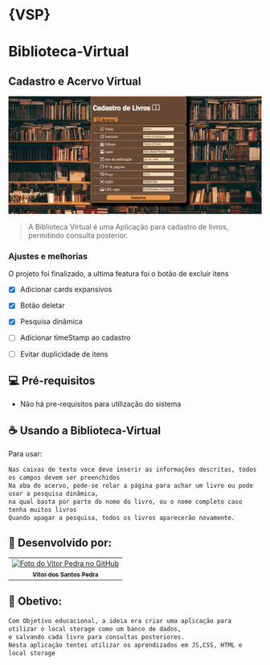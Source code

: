 # {VSP}
# Biblioteca-Virtual
## Cadastro e Acervo Virtual



<img src="Captura de Tela (41).png" alt="imagem do programa">

> A Biblioteca Virtual é uma Aplicação para cadastro de livros, permitindo consulta posterior.

### Ajustes e melhorias

O projeto foi finalizado, a ultima featura foi o botão de excluir itens
- [x] Adicionar cards expansivos
- [x] Botão deletar
- [x] Pesquisa dinâmica
- [ ] Adicionar timeStamp ao cadastro
- [ ] Evitar duplicidade de itens



## 💻 Pré-requisitos

 - Não há pre-requisitos para utilização do sistema



## ☕ Usando a Biblioteca-Virtual

Para usar:

```
Nas caixas de texto voce deve inserir as informações descritas, todos os campos devem ser preenchidos
Na aba do acervo, pode-se rolar a página para achar um livro ou pode usar a pesquisa dinâmica,
na qual basta por parte do nome do livro, ou o nome completo caso tenha muitos livros
Quando apagar a pesquisa, todos os livros aparecerão novamente.
```




## 🤝 Desenvolvido por:

<table>
  <tr>
    <td align="center">
      <a href="#">
        <img src="https://pt.gravatar.com/avatar/f0a681d3c89a0d7051ad5519d053b9e3" width="100px;" alt="Foto do Vitor Pedra no GitHub"/><br>
        <sub>
          <b>Vitor dos Santos Pedra</b>
        </sub>
      </a>
    </td>
  </tr>
</table>



## 🤝 Obetivo:

```
Com Objetivo educacional, a ideia era criar uma aplicação para utilizar o local storage como um banco de dados, 
e salvando cada livro para consultas posteriores.
Nesta aplicação tentei utilizar os aprendizados em JS,CSS, HTML e local storage
```




